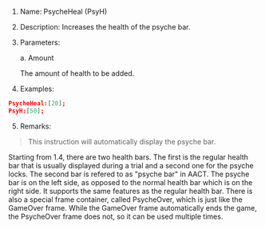 1. Name: PsycheHeal (PsyH)

2. Description: Increases the health of the psyche bar.

3. Parameters:
    
    a. Amount
    
    The amount of health to be added.
4. Examples:
```json
PsycheHeal:[20];
PsyH:[50];
```

5. Remarks:
>This instruction will automatically display the psyche bar.
>
 Starting from 1.4, there are two health bars. The first is the regular health bar that is usually displayed during a trial and a second one for the psyche locks. The second bar is refered to as "psyche bar" in AACT. The psyche bar is on the left side, as opposed to the normal health bar which is on the right side. It supports the same features as the regular health bar. There is also a special frame container, called PsycheOver, which is just like the GameOver frame. While the GameOver frame automatically ends the game, the PsycheOver frame does not, so it can be used multiple times.